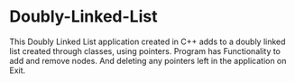 # Doubly-Linked-List
This Doubly Linked List application created in C++ adds to a doubly linked list created through classes, using pointers. Program has Functionality to add and remove nodes. And deleting any pointers left in the application on Exit.
